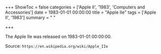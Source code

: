 +++
ShowToc = false
categories = ['Apple II', '1983', 'Computers and Accessories']
date = 1983-01-01 00:00:00
title = "Apple IIe"
tags = ['Apple II', '1983']
summary = " "

+++

The Apple IIe was released on 1983-01-01 00:00:00.

Source: `https://en.wikipedia.org/wiki/Apple_IIe`


